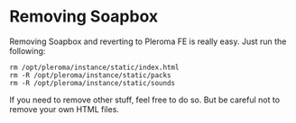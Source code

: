 # Removing Soapbox

Removing Soapbox and reverting to Pleroma FE is really easy. Just run the following:
```
rm /opt/pleroma/instance/static/index.html
rm -R /opt/pleroma/instance/static/packs
rm -R /opt/pleroma/instance/static/sounds
```

If you need to remove other stuff, feel free to do so. But be careful not to remove your own HTML files.
